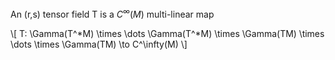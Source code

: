 An (r,s) tensor field T is a $C^\infty(M)$ multi-linear map

\\[
T: \Gamma(T^*M) \times \dots \Gamma(T^*M) \times \Gamma(TM) \times \dots \times \Gamma(TM) \to C^\infty(M)
\\]